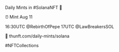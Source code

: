 Daily Mints in #SolanaNFT 🚀

⏰ Mint Aug 11

16:30UTC @RebirthOfPepe
17UTC @LawBreakersSOL

🔗 thunft.com/daily-mints/solana

#NFTCollections